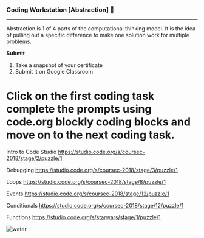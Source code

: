 ### Coding Workstation [Abstraction] 🔎
____________________________________________________________________________________
Abstraction is 1 of 4 parts of the computational thinking model. It is the idea of pulling out a specific difference to make one solution work for multiple problems. 

**Submit**
1. Take a snapshot of your certificate  
2. Submit it on Google Classroom


Click on the first coding task complete the prompts using code.org blockly coding blocks and move on to the next coding task.
==================
Intro to Code Studio
https://studio.code.org/s/coursec-2018/stage/2/puzzle/1

Debugging
https://studio.code.org/s/coursec-2018/stage/3/puzzle/1

Loops
https://studio.code.org/s/coursec-2018/stage/8/puzzle/1

Events
https://studio.code.org/s/coursec-2018/stage/12/puzzle/1

Conditionals
https://studio.code.org/s/coursec-2018/stage/12/puzzle/1

Functions
https://studio.code.org/s/starwars/stage/1/puzzle/1


![water](img/waterBottle.png)